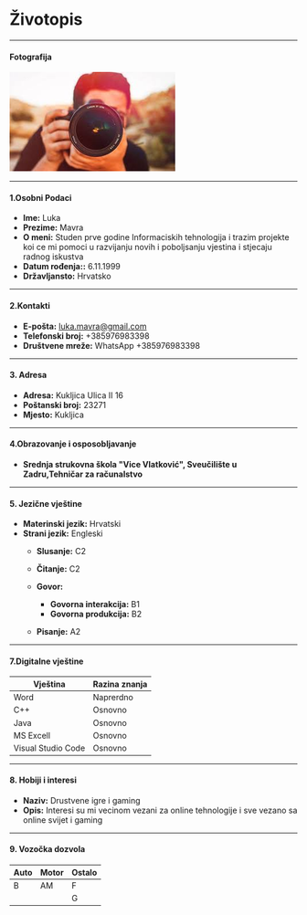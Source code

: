# Životopis
---
#### Fotografija 
![Profilna Fotografija](img/slika.jfif)

---
#### 1.Osobni Podaci 
* **Ime:** Luka 
* **Prezime:** Mavra
* **O meni:** Studen prve godine Informaciskih tehnologija i trazim projekte koi ce mi pomoci u razvijanju novih i poboljsanju vjestina i stjecaju radnog iskustva
* **Datum rođenja::** 6.11.1999
* **Državljansto:** Hrvatsko 
---
#### 2.Kontakti
* **E-pošta:** luka.mavra@gmail.com
* **Telefonski broj:** +385976983398
* **Društvene mreže:** WhatsApp +385976983398
---

#### 3. Adresa 
* **Adresa:** Kukljica Ulica II 16
* **Poštanski broj:** 23271
* **Mjesto:** Kukljica
---

#### 4.Obrazovanje i osposobljavanje
 * **Srednja strukovna škola "Vice Vlatković", Sveučilište u Zadru,Tehničar za računalstvo**
---
#### 5. Jezične vještine
* **Materinski jezik:** Hrvatski
* **Strani jezik:** Engleski
    * **Slusanje:** C2
    * **Čitanje:** C2
    * **Govor:**
       * **Govorna interakcija:** B1
       * **Govorna produkcija:** B2

    * **Pisanje:** A2
    

---
#### 7.Digitalne vještine
| Vještina | Razina znanja |
|----------|---------------|
|Word|Naprerdno|
|C++|Osnovno|
|Java|Osnovno|
|MS Excell|Osnovno
|Visual Studio Code|Osnovno
---- 

#### 8. Hobiji i interesi
 * **Naziv:** Drustvene igre i gaming 
 * **Opis:** Interesi su mi vecinom vezani za online tehnologije i sve vezano sa online svijet i gaming 
---
#### 9. Vozočka dozvola 
| Auto  | Motor | Ostalo |
|-------|-------|--------|
| B     | AM    | F      |
|       |       | G      |


